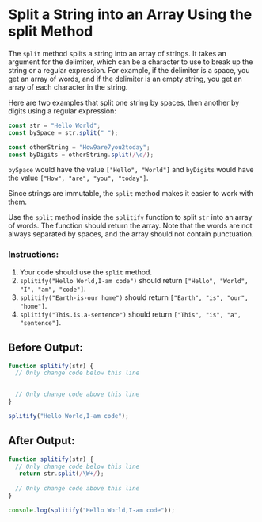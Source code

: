 # Split a String into an Array Using the split Method

The `split` method splits a string into an array of strings. It takes an argument for the delimiter, which can be a character to use to break up the string or a regular expression. For example, if the delimiter is a space, you get an array of words, and if the delimiter is an empty string, you get an array of each character in the string.

Here are two examples that split one string by spaces, then another by digits using a regular expression:

```javascript
const str = "Hello World";
const bySpace = str.split(" ");

const otherString = "How9are7you2today";
const byDigits = otherString.split(/\d/);
```

`bySpace` would have the value `["Hello", "World"]` and `byDigits` would have the value `["How", "are", "you", "today"]`.

Since strings are immutable, the `split` method makes it easier to work with them.

Use the `split` method inside the `splitify` function to split `str` into an array of words. The function should return the array. Note that the words are not always separated by spaces, and the array should not contain punctuation.

### Instructions:
1. Your code should use the `split` method.
2. `splitify("Hello World,I-am code")` should return `["Hello", "World", "I", "am", "code"]`.
3. `splitify("Earth-is-our home")` should return `["Earth", "is", "our", "home"]`.
4. `splitify("This.is.a-sentence")` should return `["This", "is", "a", "sentence"]`.

## Before Output:
```javascript
function splitify(str) {
  // Only change code below this line


  // Only change code above this line
}

splitify("Hello World,I-am code");
```

## After Output:
```javascript
function splitify(str) {
  // Only change code below this line
   return str.split(/\W+/);
  
  // Only change code above this line
}

console.log(splitify("Hello World,I-am code"));
```